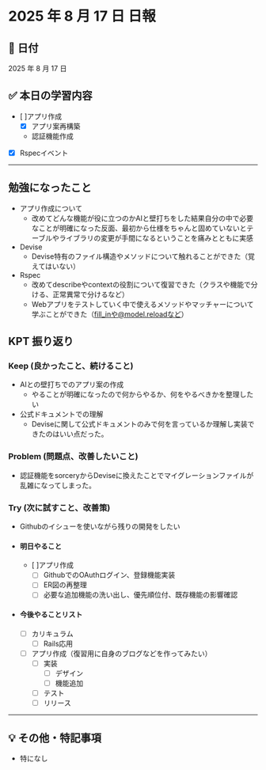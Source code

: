 # 2025 年 8 月 17 日 日報

## 📅 日付

2025 年 8 月 17 日

## ✅ 本日の学習内容
  - [ ]アプリ作成
    - [x] アプリ案再構築
    - 認証機能作成

  - [x] Rspecイベント
---

## 勉強になったこと
- アプリ作成について
  - 改めてどんな機能が役に立つのかAIと壁打ちをした結果自分の中で必要なことが明確になった反面、最初から仕様をちゃんと固めていないとテーブルやライブラリの変更が手間になるということを痛みとともに実感
- Devise
  - Devise特有のファイル構造やメソッドについて触れることができた（覚えてはいない）
- Rspec
  - 改めてdescribeやcontextの役割について復習できた（クラスや機能で分ける、正常異常で分けるなど）
  - Webアプリをテストしていく中で使えるメソッドやマッチャーについて学ぶことができた（fill_inや@model.reloadなど）

## KPT 振り返り

### Keep (良かったこと、続けること)

- AIとの壁打ちでのアプリ案の作成
  - やることが明確になったので何からやるか、何をやるべきかを整理したい
- 公式ドキュメントでの理解
  - Deviseに関して公式ドキュメントのみで何を言っているか理解し実装できたのはいい点だった。

### Problem (問題点、改善したいこと)

- 認証機能をsorceryからDeviseに換えたことでマイグレーションファイルが乱雑になってしまった。


### Try (次に試すこと、改善策)

- Githubのイシューを使いながら残りの開発をしたい

- #### 明日やること
  - [ ]アプリ作成
    - [ ] GithubでのOAuthログイン、登録機能実装
    - [ ] ER図の再整理
    - [ ] 必要な追加機能の洗い出し、優先順位付、既存機能の影響確認

- #### 今後やることリスト
  - [ ] カリキュラム
    - [ ] Rails応用
  - [ ] アプリ作成（復習用に自身のブログなどを作ってみたい）
    - [ ] 実装
      - [ ] デザイン
      - [ ] 機能追加
    - [ ] テスト
    - [ ] リリース
---

## 💡 その他・特記事項

- 特になし
